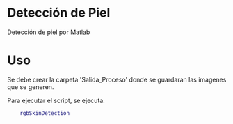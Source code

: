Detección de Piel
=================================
Detección de piel por Matlab


Uso
===========
Se debe crear la carpeta 'Salida_Proceso' donde se guardaran las imagenes que se generen.

Para ejecutar el script, se ejecuta:
``` matlab
    rgbSkinDetection
```